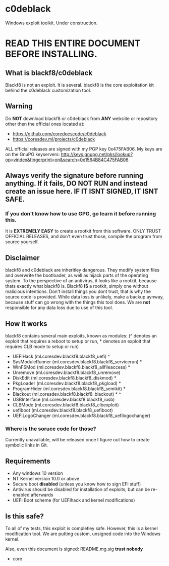 # c0deblack
Windows exploit toolkit. Under construction.

# READ THIS ENTIRE DOCUMENT BEFORE INSTALLING.

## What is blackf8/c0deblack
Blackf8 is not an exploit. It is several. blackf8 is the core exploitation kit behind the c0deblack customization tool.

## Warning
Do **NOT** download blackf8 or c0deblack from **ANY** websiite or repository other then the official ones located at:
- https://github.com/coredoescode/c0deblack
- https://coresdev.ml/projects/c0deblack

ALL official releases are signed with my PGP key 0x475FAB06. My keys are on the GnuPG keyservers:
http://keys.gnupg.net/pks/lookup?op=vindex&fingerprint=on&search=0x1564B84C475FAB06

## Always verify the signature before running anything. If it fails, DO NOT RUN and instead create an issue here. IF IT ISNT SIGNED, IT ISNT SAFE.
### If you don't know how to use GPG, go learn it before running this.

It is **EXTREMELY EASY** to create a rootkit from this software. ONLY TRUST OFFICIAL RELEASES, and don't even trust those, compile the program from source yourself.

## Disclaimer
blackf8 and c0deblack are inheritley dangerous. They modify system files and overwrite the bootloader, as well as hijack parts of the operating system. To the perspective of an antivirus, it looks like a rootkit, because thats exactly what blackf8 is. Blackf8 **IS** a rootkit, simply one without malicious intentions. Don't install things you dont trust, that is why the source code is provided. While data loss is unlikely, make a backup aynway, because stuff can go wrong with the things this tool does. We are **not** responsible for any data loss due to use of this tool.

## How it works
blackf8 contains several main exploits, known as modules:
(^ denotes an exploit that requires a reboot to setup or run, * denotes an exploit that requires CLB mode to setup or run)
- UEFIHack (ml.coresdev.blackf8.blackf8_uefi) ^
- SysModuleRunner (ml.coresdev.blackf8.blackf8_servicerun) \*
- WinFSMod (ml.coresdev.blackf8.blackf8_allfileaccess) \*
- Unremove (ml.coresdev.blackf8.blackf8_unremove)
- DiskEdit (ml.coresdev.blackf8.blackf8_diskmod) \*
- PkgLoader (ml.coresdev.blackf8.blackf8_pkgload) \*
- ProgramHider (ml.coresdev.blackf8.blackf8_semikit) \*
- Blackout (ml.coresdev.blackf8.blackf8_blackout) \* ^
- USBInterface (ml.coresdev.blackf8.blackf8_iusb) 
- CLBMode (ml.coresdev.blackf8.blackf8_clbexploit)
- uefiboot (ml.coresdev.blackf8.blackf8_uefiboot)
- UEFILogoChanger (ml.coresdev.blackf8.blackf8_uefilogochanger)

### Where is the soruce code for those?
Currently unavaliable, will be released once I figure out how to create symbolic links in Git.

## Requirements
- Any windows 10 version
- NT Kernel version 10.0 or above
- Secure boot **disabled** (unless you know how to sign EFI stuff)
- Antivirus should be disabled for installation of exploits, but can be re-enabled afterwards
- UEFI Boot scheme (for UEFIhack and kernel modifications)

## Is this safe?
To all of my tests, this exploit is completley safe. However, this is a kernel modification tool. We are putting custom, unsigned code into the Windows kernel.

Also, even this document is signed: README.mg.sig
**trust nobody**
- core
